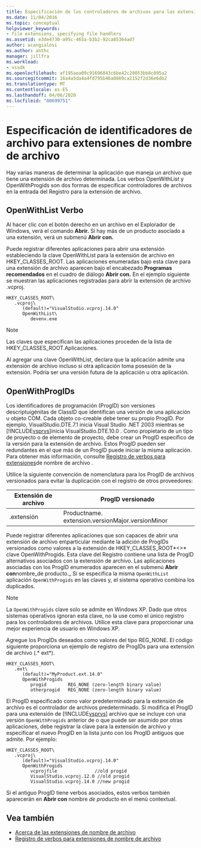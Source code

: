 ```yaml
---
title: Especificación de los controladores de archivos para las extensiones de nombre de archivo ( File Name Extensions) Microsoft Docs
ms.date: 11/04/2016
ms.topic: conceptual
helpviewer_keywords:
- file extensions, specifying file handlers
ms.assetid: e3de4730-a95c-465a-b3b2-92ca85364ad7
author: acangialosi
ms.author: anthc
manager: jillfra
ms.workload:
- vssdk
ms.openlocfilehash: af195aea09c91696843c6be42c20053bb8c095a2
ms.sourcegitcommit: 16a4a5da4a4fd795b46a0869ca2152f2d36e6db2
ms.translationtype: MT
ms.contentlocale: es-ES
ms.lasthandoff: 04/06/2020
ms.locfileid: "80699751"
---
```

# <a name="specifying-file-handlers-for-file-name-extensions"></a>Especificación de identificadores de archivo para extensiones de nombre de archivo
Hay varias maneras de determinar la aplicación que maneja un archivo que tiene una extensión de archivo determinada. Los verbos OpenWithList y OpenWithProgids son dos formas de especificar controladores de archivos en la entrada del Registro para la extensión de archivo.

## <a name="openwithlist-verb"></a>OpenWithList Verbo
 Al hacer clic con el botón derecho en un archivo en el Explorador de Windows, verá el comando **Abrir.** Si hay más de un producto asociado a una extensión, verá un submenú **Abrir con.**

 Puede registrar diferentes aplicaciones para abrir una extensión estableciendo la clave OpenWithList para la extensión de archivo en HKEY_CLASSES_ROOT. Las aplicaciones enumeradas bajo esta clave para una extensión de archivo aparecen bajo el encabezado **Programas recomendados** en el cuadro de diálogo **Abrir con.** En el ejemplo siguiente se muestran las aplicaciones registradas para abrir la extensión de archivo .vcproj.

```
HKEY_CLASSES_ROOT\
   .vcproj\
      (default)="VisualStudio.vcproj.14.0"
      OpenWithList\
         devenv.exe
```

> [!NOTE]
> Las claves que especifican las aplicaciones proceden de la lista de HKEY_CLASSES_ROOT.Aplicaciones.

 Al agregar una clave OpenWithList, declara que la aplicación admite una extensión de archivo incluso si otra aplicación toma posesión de la extensión. Podría ser una versión futura de la aplicación u otra aplicación.

## <a name="openwithprogids"></a>OpenWithProgIDs
 Los identificadores de programación (ProgID) son versiones descriptuigénitas de ClassID que identifican una versión de una aplicación u objeto COM. Cada objeto co-creable debe tener su propio ProgID. Por ejemplo, VisualStudio.DTE.7.1 inicia Visual Studio .NET 2003 mientras se [!INCLUDE[vsprvs](../code-quality/includes/vsprvs_md.md)]inicia VisualStudio.DTE.10.0 . Como propietario de un tipo de proyecto o de elemento de proyecto, debe crear un ProgID específico de la versión para la extensión de archivo. Estos ProgID pueden ser redundantes en el que más de un ProgID puede iniciar la misma aplicación. Para obtener más información, consulte [Registro de verbos para extensiones](../extensibility/registering-verbs-for-file-name-extensions.md)de nombre de archivo .

 Utilice la siguiente convención de nomenclatura para los ProgID de archivos versionados para evitar la duplicación con el registro de otros proveedores:

|Extensión de archivo|ProgID versionado|
|--------------------|----------------------|
|.extensión|Productname. extension.versionMajor.versionMinor|

 Puede registrar diferentes aplicaciones que son capaces de abrir una extensión de archivo en\\particular mediante la adición de ProgIDs versionados como valores a la extensión de HKEY_CLASSES_ROOT*\<>* clave OpenWithProgids. Esta clave del Registro contiene una lista de ProgID alternativos asociados con la extensión de archivo. Las aplicaciones asociadas con los ProgID enumerados aparecen en el submenú **Abrir con**nombre_de producto._ Si se especifica la misma `OpenWithList` aplicación `OpenWithProgids` en las claves y, el sistema operativo combina los duplicados.

> [!NOTE]
> La `OpenWithProgids` clave solo se admite en Windows XP. Dado que otros sistemas operativos ignoran esta clave, no la use como el único registro para los controladores de archivos. Utilice esta clave para proporcionar una mejor experiencia de usuario en Windows XP.

 Agregue los ProgIDs deseados como valores del tipo REG_NONE. El código siguiente proporciona un ejemplo de registro de ProgIDs para una extensión de archivo (.* ext*).

```
HKEY_CLASSES_ROOT\
   .ext\
      (default)="MyProduct.ext.14.0"
      OpenWithProgids
         progid        REG_NONE (zero-length binary value)
         otherprogid   REG_NONE (zero-length binary value)
```

 El ProgID especificado como valor predeterminado para la extensión de archivo es el controlador de archivos predeterminado. Si modifica el ProgID para una extensión de [!INCLUDE[vsprvs](../code-quality/includes/vsprvs_md.md)] archivo que se incluye con una versión `OpenWithProgids` anterior de o que puede ser asumido por otras aplicaciones, debe registrar la clave para la extensión de archivo y especificar el nuevo ProgID en la lista junto con los ProgID antiguos que admite. Por ejemplo:

```
HKEY_CLASSES_ROOT\
   .vcproj\
      (default)="VisualStudio.vcproj.14.0"
      OpenWithProgids
         vcprojfile              //old progid
         VisualStudio.vcproj.12.0 //old progid
         VisualStudio.vcproj.14.0 //new progid
```

 Si el antiguo ProgID tiene verbos asociados, estos verbos también aparecerán en **Abrir con** nombre *de producto* en el menú contextual.

## <a name="see-also"></a>Vea también
- [Acerca de las extensiones de nombre de archivo](../extensibility/about-file-name-extensions.md)
- [Registro de verbos para extensiones de nombre de archivo](../extensibility/registering-verbs-for-file-name-extensions.md)
